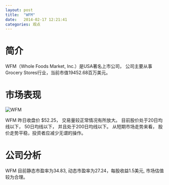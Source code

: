 ```yaml
---
layout: post
title:  "WFM"
date:   2014-02-17 12:21:41
categories: 观点
---
```


# 简介
WFM（Whole Foods Market, Inc.）是USA著名上市公司，
公司主要从事Grocery Stores行业，当前市值19452.68百万美元。

# 市场表现

![WFM](http://finviz.com/chart.ashx?t=WFM&ty=c&ta=1&p=d&s=l)

WFM 昨日收盘价 $52.25，
交易量较正常情况有所放大。
目前股价处于20日均线以下，
50日均线以下，
并且处于200日均线以下。
从短期市场走势来看，
股价走势平稳，投资者应减少无谓的操作。

# 公司分析
WFM 目前静态市盈率为34.83, 动态市盈率为27.24，每股收益1.5美元,
市场估值较为合理。

